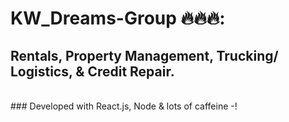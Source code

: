 # KW_Dreams-Group :fire::fire::fire::
## Rentals, Property Management, Trucking/ Logistics, & Credit Repair. 
<br> 
### Developed with React.js, Node & lots of caffeine -!

